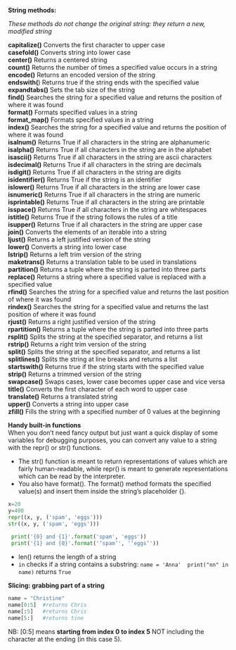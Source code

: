 **String methods:**  

*These methods do not change the original string: they return a new, modified string*

**capitalize()** Converts the first character to upper case  
**casefold()** Converts string into lower case  
**center()** Returns a centered string  
**count()** Returns the number of times a specified value occurs in a string  
**encode()** Returns an encoded version of the string  
**endswith(**) Returns true if the string ends with the specified value  
**expandtabs()** Sets the tab size of the string  
**find()** Searches the string for a specified value and returns the position of where it was found  
**format()** Formats specified values in a string  
**format_map()** Formats specified values in a string  
**index()** Searches the string for a specified value and returns the position of where it was found  
**isalnum()** Returns True if all characters in the string are alphanumeric  
**isalpha()** Returns True if all characters in the string are in the alphabet   
**isascii()** Returns True if all characters in the string are ascii characters  
**isdecimal()** Returns True if all characters in the string are decimals  
**isdigit()** Returns True if all characters in the string are digits  
**isidentifier()** Returns True if the string is an identifier  
**islower()** Returns True if all characters in the string are lower case  
**isnumeric()** Returns True if all characters in the string are numeric  
**isprintable()** Returns True if all characters in the string are printable  
**isspace()** Returns True if all characters in the string are whitespaces  
**istitle()** Returns True if the string follows the rules of a title  
**isupper()** Returns True if all characters in the string are upper case  
**join()** Converts the elements of an iterable into a string  
**ljust()** Returns a left justified version of the string  
**lower()** Converts a string into lower case  
**lstrip()** Returns a left trim version of the string  
**maketrans()** Returns a translation table to be used in translations  
**partition()** Returns a tuple where the string is parted into three parts  
**replace()** Returns a string where a specified value is replaced with a specified value  
**rfind()**	 Searches the string for a specified value and returns the last position of where it was found  
**rindex()** Searches the string for a specified value and returns the last position of where it was found  
**rjust()** Returns a right justified version of the string  
**rpartition()** Returns a tuple where the string is parted into three parts  
**rsplit()** Splits the string at the specified separator, and returns a list  
**rstrip()** Returns a right trim version of the string  
**split()** Splits the string at the specified separator, and returns a list  
**splitlines()** Splits the string at line breaks and returns a list  
**startswith()** Returns true if the string starts with the specified value  
**strip()** Returns a trimmed version of the string  
**swapcase()** Swaps cases, lower case becomes upper case and vice versa  
**title()** Converts the first character of each word to upper case  
**translate()** Returns a translated string  
**upper()** Converts a string into upper case  
**zfill()** Fills the string with a specified number of 0 values at the beginning  

**Handy built-in functions**  
When you don’t need fancy output but just want a quick display of some variables for debugging purposes, you can convert any value to a string with the repr() or str() functions. 
* The str() function is meant to return representations of values which are fairly human-readable, while repr() is meant to generate representations which can be read by the interpreter.
* You also have format(). The format() method formats the specified value(s) and insert them inside the string’s placeholder {}.
```python
x=20 
y=400
repr((x, y, ('spam', 'eggs')))
str((x, y, ('spam', 'eggs')))           
 
 print('{0} and {1}'.format('spam', 'eggs'))   
 print('{1} and {0}'.format('‘spam’', '‘eggs’'))
```
* len() returns the length of a string
* `in` checks if a string contains a substring: `name = 'Anna'  print("nn" in name)` returns `True`

**Slicing: grabbing part of a string**  
```python
name = "Christine"
name[0:5]  #returns Chris
name[:5]   #returns Chris
name[5:]   #returns tine
```
NB: [0:5] means **starting from index 0 to index 5** NOT including the character at the ending (in this case 5).